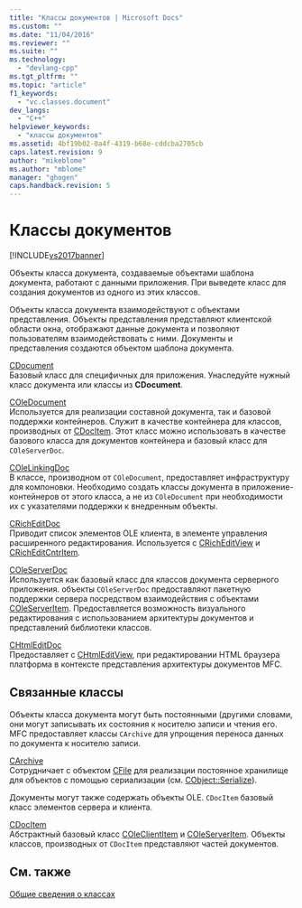 ```yaml
---
title: "Классы документов | Microsoft Docs"
ms.custom: ""
ms.date: "11/04/2016"
ms.reviewer: ""
ms.suite: ""
ms.technology: 
  - "devlang-cpp"
ms.tgt_pltfrm: ""
ms.topic: "article"
f1_keywords: 
  - "vc.classes.document"
dev_langs: 
  - "C++"
helpviewer_keywords: 
  - "классы документов"
ms.assetid: 4bf19b02-0a4f-4319-b68e-cddcba2705cb
caps.latest.revision: 9
author: "mikeblome"
ms.author: "mblome"
manager: "ghogen"
caps.handback.revision: 5
---
```

# Классы документов
[!INCLUDE[vs2017banner](../assembler/inline/includes/vs2017banner.md)]

Объекты класса документа, создаваемые объектами шаблона документа, работают с данными приложения.  При выведете класс для создания документов из одного из этих классов.  
  
 Объекты класса документа взаимодействуют с объектами представления.  Объекты представления представляют клиентской области окна, отображают данные документа и позволяют пользователям взаимодействовать с ними.  Документы и представления создаются объектом шаблона документа.  
  
 [CDocument](../Topic/CDocument%20Class.md)  
 Базовый класс для специфичных для приложения.  Унаследуйте нужный класс документа или классы из **CDocument**.  
  
 [COleDocument](../mfc/reference/coledocument-class.md)  
 Используется для реализации составной документа, так и базовой поддержки контейнеров.  Служит в качестве контейнера для классов, производных от [CDocItem](../mfc/reference/cdocitem-class.md).  Этот класс можно использовать в качестве базового класса для документов контейнера и базовый класс для `COleServerDoc`.  
  
 [COleLinkingDoc](../mfc/reference/colelinkingdoc-class.md)  
 В классе, производном от `COleDocument`, предоставляет инфраструктуру для компоновки.  Необходимо создать классы документа в приложение\-контейнеров от этого класса, а не из `COleDocument` при необходимости их с указателями поддержки к внедренным объекты.  
  
 [CRichEditDoc](../mfc/reference/cricheditdoc-class.md)  
 Приводит список элементов OLE клиента, в элементе управления расширенного редактирования.  Используется с [CRichEditView](../mfc/reference/cricheditview-class.md) и [CRichEditCntrItem](../mfc/reference/cricheditcntritem-class.md).  
  
 [COleServerDoc](../Topic/COleServerDoc%20Class.md)  
 Используется как базовый класс для классов документа серверного приложения.  объекты `COleServerDoc` предоставляют пакетную поддержки сервера посредством взаимодействия с объектами [COleServerItem](../mfc/reference/coleserveritem-class.md).  Предоставляется возможность визуального редактирования с использованием архитектуры документов и представлений библиотеки классов.  
  
 [CHtmlEditDoc](../mfc/reference/chtmleditdoc-class.md)  
 Предоставляет с [CHtmlEditView](../mfc/reference/chtmleditview-class.md), при редактировании HTML браузера платформа в контексте представления архитектуры документов MFC.  
  
## Связанные классы  
 Объекты класса документа могут быть постоянными \(другими словами, они могут записывать их состояния к носителю записи и чтения его.  MFC предоставляет классы `CArchive` для упрощения переноса данных по документа к носителю записи.  
  
 [CArchive](../mfc/reference/carchive-class.md)  
 Сотрудничает с объектом [CFile](../mfc/reference/cfile-class.md) для реализации постоянное хранилище для объектов с помощью сериализации \(см. [CObject::Serialize](../Topic/CObject::Serialize.md)\).  
  
 Документы могут также содержать объекты OLE.  `CDocItem` базовый класс элементов сервера и клиента.  
  
 [CDocItem](../mfc/reference/cdocitem-class.md)  
 Абстрактный базовый класс [COleClientItem](../mfc/reference/coleclientitem-class.md) и [COleServerItem](../mfc/reference/coleserveritem-class.md).  Объекты классов, производных от `CDocItem` представляют частей документов.  
  
## См. также  
 [Общие сведения о классах](../mfc/class-library-overview.md)